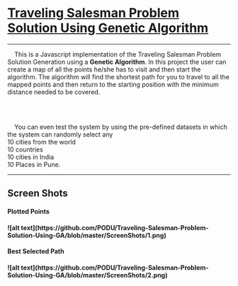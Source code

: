 <h1><u>Traveling Salesman Problem Solution Using Genetic Algorithm</u></h1>
<hr>
<p>
  &nbsp;&nbsp;&nbsp;&nbsp;This is a Javascript implementation of the Traveling Salesman Problem Solution Generation using a <b>Genetic Algorithm</b>. In this project the user can create a map of all the points he/she has to visit and then start the algorithm. The algorithm will find the shortest path for you to travel to all the mapped points and then return to the starting position with the minimum distance needed to be covered.
</p><br><br>
<p>
  &nbsp;&nbsp;&nbsp;&nbsp;You can even test the system by using the pre-defined datasets in which the system can randomly select any <br>10 cities from the world<br>10 countries<br>10 cities in India<br>10 Places in Pune.
</p>
<hr>
<h2>Screen Shots</h2>
<h4>Plotted Points<h4>
![alt text](https://github.com/PODU/Traveling-Salesman-Problem-Solution-Using-GA/blob/master/ScreenShots/1.png)
<h4>Best Selected Path<h4>
![alt text](https://github.com/PODU/Traveling-Salesman-Problem-Solution-Using-GA/blob/master/ScreenShots/2.png)
